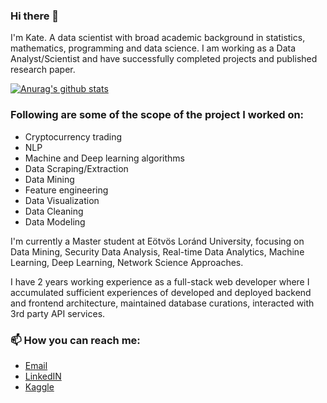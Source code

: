 ### Hi there 👋

I'm Kate. A data scientist with broad academic background in statistics, mathematics, programming and data science. I am working as a Data Analyst/Scientist and have successfully completed projects and published research paper.


[![Anurag's github stats](https://github-readme-stats.vercel.app/api?username=Zozo567)](https://github.com/anuraghazra/github-readme-stats)

### Following are some of the scope of the project I worked on:
- Cryptocurrency trading
- NLP
- Machine and Deep learning algorithms
- Data Scraping/Extraction
- Data Mining
- Feature engineering
- Data Visualization
- Data Cleaning
- Data Modeling

 I'm currently a Master student at Eötvös Loránd University, focusing on Data Mining, Security Data Analysis, Real-time Data Analytics, Machine Learning, Deep Learning, Network Science Approaches.

I have 2 years working experience as a full-stack web developer where I accumulated sufficient experiences of developed and deployed backend and frontend architecture, maintained database curations, interacted with 3rd party API services.

### 📫 How you can reach me:
- [Email][mail]
- [LinkedIN][linked]
- [Kaggle][kaggle]

[mail]:<mailto:zolotarevaekaterina567@gmail.com>
[linked]: <https://www.linkedin.com/in/zolotareva-ekaterina/>
[kaggle]: <https://www.kaggle.com/zozo567>

<!--
**Zozo567/Zozo567** is a ✨ _special_ ✨ repository because its `README.md` (this file) appears on your GitHub profile.

Here are some ideas to get you started:

- 🔭 I’m currently working on ...
- 🌱 I’m currently learning ...
- 👯 I’m looking to collaborate on ...
- 🤔 I’m looking for help with ...
- 💬 Ask me about ...
- 📫 How to reach me: ...
- 😄 Pronouns: ...
- ⚡ Fun fact: ...
-->

